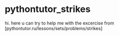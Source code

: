 # pythontutor_strikes
hi. here u can try to help me with the excercise from [pythontutor.ru/lessons/sets/problems/strikes]
